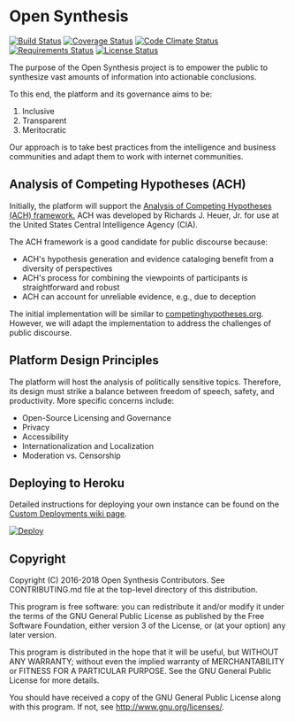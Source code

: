 # Open Synthesis

[![Build Status](https://travis-ci.org/twschiller/open-synthesis.svg?branch=master)](https://travis-ci.org/twschiller/open-synthesis)
[![Coverage Status](https://coveralls.io/repos/github/twschiller/open-synthesis/badge.svg?branch=master)](https://coveralls.io/github/twschiller/open-synthesis?branch=master)
[![Code Climate Status](https://codeclimate.com/github/twschiller/open-synthesis/badges/gpa.svg)](https://codeclimate.com/github/twschiller/open-synthesis)
[![Requirements Status](https://requires.io/github/twschiller/open-synthesis/requirements.svg?branch=master)](https://requires.io/github/twschiller/open-synthesis/requirements/?branch=master)
[![License Status](https://img.shields.io/badge/license-GPL-brightgreen.svg)](LICENSE.md)

The purpose of the Open Synthesis project is to empower the public to synthesize vast amounts of information into actionable conclusions.

To this end, the platform and its governance aims to be:

1. Inclusive
2. Transparent
3. Meritocratic

Our approach is to take best practices from the intelligence and business communities and adapt them to work with internet 
communities.

## Analysis of Competing Hypotheses (ACH)

Initially, the platform will support the [Analysis of Competing Hypotheses (ACH) framework.](https://en.wikipedia.org/wiki/Analysis_of_competing_hypotheses)
ACH was developed by Richards J. Heuer, Jr. for use at the United States Central Intelligence Agency (CIA).

The ACH framework is a good candidate for public discourse because:

* ACH's hypothesis generation and evidence cataloging benefit from a diversity of perspectives
* ACH's process for combining the viewpoints of participants is straightforward and robust
* ACH can account for unreliable evidence, e.g., due to deception

The initial implementation will be similar to [competinghypotheses.org](http://competinghypotheses.org/). However, we 
will adapt the implementation to address the challenges of public discourse.

## Platform Design Principles

The platform will host the analysis of politically sensitive topics. Therefore, its design must strike a balance between
freedom of speech, safety, and productivity. More specific concerns include:

* Open-Source Licensing and Governance
* Privacy
* Accessibility
* Internationalization and Localization
* Moderation vs. Censorship

## Deploying to Heroku

Detailed instructions for deploying your own instance can be found on the 
[Custom Deployments wiki page](https://github.com/twschiller/open-synthesis/wiki/Custom-Deployments).

[![Deploy](https://www.herokucdn.com/deploy/button.png)](https://heroku.com/deploy)

## Copyright

Copyright (C) 2016-2018 Open Synthesis Contributors. See CONTRIBUTING.md file at the top-level directory of this 
distribution.

This program is free software: you can redistribute it and/or modify it under the terms of the GNU General Public 
License as published by the Free Software Foundation, either version 3 of the License, or (at your option) any later 
version.

This program is distributed in the hope that it will be useful, but WITHOUT ANY WARRANTY; without even the implied 
warranty of MERCHANTABILITY or FITNESS FOR A PARTICULAR PURPOSE. See the GNU General Public License for more details.

You should have received a copy of the GNU General Public License along with this program. If not, see 
http://www.gnu.org/licenses/.
